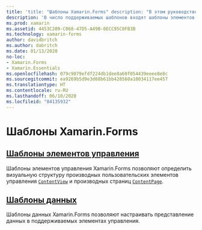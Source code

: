 ```yaml
---
title: 'title: "Шаблоны Xamarin.Forms" description: "В этом руководстве содержатся сведения о поддержке шаблонов в Xamarin.Forms.'
description: 'В число поддерживаемых шаблонов входят шаблоны элементов управления, которые позволяют определить визуальную структуру пользовательских элементов управления и страниц, а также шаблоны данных, которые позволяют определить представление данных в поддерживаемых элементах управления". ms.prod: xamarin ms.assetid: 4453C209-C068-47D5-A49B-0ECC95C0FB3B ms.technology: xamarin-forms author: davidbritch ms.author: dabritch ms.date: 01/13/2020 no-loc: [Xamarin.Forms, Xamarin.Essentials]'
ms.prod: xamarin
ms.assetid: 4453C209-C068-47D5-A49B-0ECC95C0FB3B
ms.technology: xamarin-forms
author: davidbritch
ms.author: dabritch
ms.date: 01/13/2020
no-loc:
- Xamarin.Forms
- Xamarin.Essentials
ms.openlocfilehash: 079c9079efdf224db1dee8a60f054439eeee8e8c
ms.sourcegitcommit: ea9269b5d9e3d68b61bb428560a10034117ee457
ms.translationtype: HT
ms.contentlocale: ru-RU
ms.lasthandoff: 06/10/2020
ms.locfileid: "84135932"
---
```

# <a name="xamarinforms-templates"></a>Шаблоны Xamarin.Forms

## <a name="control-templates"></a>[Шаблоны элементов управления](control-template.md)

Шаблоны элементов управления Xamarin.Forms позволяют определить визуальную структуру производных пользовательских элементов управления [`ContentView`](xref:Xamarin.Forms.ContentView) и производных страниц [`ContentPage`](xref:Xamarin.Forms.ContentPage).

## <a name="data-templates"></a>[Шаблоны данных](data-templates/index.md)

Шаблоны данных Xamarin.Forms позволяют настраивать представление данных в поддерживаемых элементах управления.
